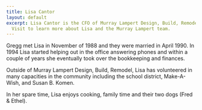 ```yaml
---
title: Lisa Cantor
layout: default
excerpt: Lisa Cantor is the CFO of Murray Lampert Design, Build, Remodel in San Diego.
  Visit to learn more about Lisa and the Murray Lampert team.
---
```


Gregg met Lisa in November of 1988 and they were married in April 1990. In 1994 Lisa started helping out in the office answering phones and within a couple of years she eventually took over the bookkeeping and finances.

Outside of Murray Lampert Design, Build, Remodel, Lisa has volunteered in many capacities in the community including the school district, Make-A-Wish, and Susan B. Komen.

In her spare time, Lisa enjoys cooking, family time and their two dogs (Fred & Ethel).
